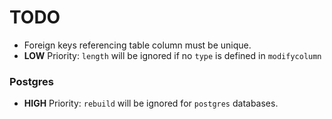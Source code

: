 # TODO
- Foreign keys referencing table column must be unique.
- **LOW** Priority: `length` will be ignored if no `type` is defined in `modifycolumn`

### Postgres
- **HIGH** Priority: `rebuild` will be ignored for `postgres` databases. 
